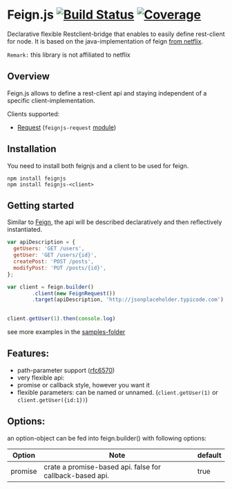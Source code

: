 # Feign.js [![Build Status](https://travis-ci.org/feignjs/feignjs.svg)](https://travis-ci.org/feignjs/feignjs) [![Coverage](https://img.shields.io/codecov/c/github/feignjs/feignjs.svg?style=flat-square)](https://codecov.io/github/feignjs/feignjs?branch=master)
Declarative flexible Restclient-bridge that enables to easily define rest-client 
for node. It is based on the java-implementation of feign [from netflix](https://github.com/Netflix/feign).

`Remark:` this library is not affiliated to netflix

## Overview
Feign.js  allows to define a rest-client api and staying independent of a specific client-implementation.

Clients supported:
* [Request](https://github.com/request/request) (`feignjs-request` [module](https://github.com/feignjs/feignjs-request))
 
 
## Installation
You need to install both feignjs and a client to be used for feign.

```
npm install feignjs
npm install feignjs-<client>
```

## Getting started
Similar to [Feign](https://github.com/Netflix/feign), the api will be described 
declaratively and then reflectively instantiated.

```javascript
var apiDescription = {
  getUsers: 'GET /users',
  getUser: 'GET /users/{id}',
  createPost: 'POST /posts',
  modifyPost: 'PUT /posts/{id}',
};

var client = feign.builder()
        .client(new FeignRequest())        
        .target(apiDescription, 'http://jsonplaceholder.typicode.com');

        
client.getUser(1).then(console.log)
```
see more examples in the [samples-folder](samples)


## Features:
* path-parameter support ([rfc6570](https://tools.ietf.org/html/rfc6570))
* very flexible api:
 * promise or callback style, however you want it
 * flexible parameters: can be named or unnamed. (`client.getUser(1)` or `client.getUser({id:1})`)
 
 
 ## Options:
 an option-object can be fed into feign.builder() with following options:
 
 | Option | Note | default
|---|---|---|
| promise | crate a promise-based api. false for callback-based api. | true |


